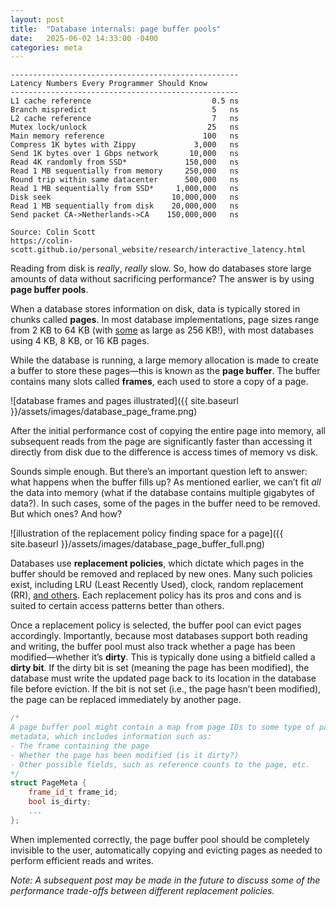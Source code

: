 ```yaml
---
layout: post
title:  "Database internals: page buffer pools"
date:   2025-06-02 14:33:00 -0400
categories: meta
---
```


```
---------------------------------------------------
Latency Numbers Every Programmer Should Know
---------------------------------------------------
L1 cache reference                           0.5 ns
Branch mispredict                            5   ns
L2 cache reference                           7   ns
Mutex lock/unlock                           25   ns
Main memory reference                      100   ns
Compress 1K bytes with Zippy             3,000   ns
Send 1K bytes over 1 Gbps network       10,000   ns
Read 4K randomly from SSD*             150,000   ns
Read 1 MB sequentially from memory     250,000   ns
Round trip within same datacenter      500,000   ns
Read 1 MB sequentially from SSD*     1,000,000   ns
Disk seek                           10,000,000   ns
Read 1 MB sequentially from disk    20,000,000   ns
Send packet CA->Netherlands->CA    150,000,000   ns

Source: Colin Scott
https://colin-scott.github.io/personal_website/research/interactive_latency.html
```

Reading from disk is *really*, *really* slow. So, how do databases store large
amounts of data without sacrificing performance? The answer is by using
**page buffer pools**.

When a database stores information on disk, data is typically stored in chunks
called **pages**. In most database implementations, page sizes range from 2 KB
to 64 KB (with
[some](https://github.com/duckdb/duckdb/issues/1394) as large as 256 KB!),
with most databases using 4 KB, 8 KB, or 16 KB pages.

While the database is running, a large memory allocation is made to create a
buffer to store these pages—this is known as the **page buffer**. The buffer
contains many slots called **frames**, each used to store a copy of a page.

![database frames and pages illustrated]({{ site.baseurl }}/assets/images/database_page_frame.png)

After the initial performance cost of copying the entire page into memory,
all subsequent reads from the page are significantly faster than accessing
it directly from disk due to the difference is access times of memory vs disk.

Sounds simple enough. But there’s an important question left to answer: what
happens when the buffer fills up? As mentioned earlier, we can’t fit *all*
the data into memory (what if the database contains multiple gigabytes of data?).
In such cases, some of the pages in the buffer need to be removed. But which ones?
And how?

![illustration of the replacement policy finding space for a page]({{ site.baseurl }}/assets/images/database_page_buffer_full.png)

Databases use **replacement policies**, which dictate which pages in the buffer
should be removed and replaced by new ones. Many such policies exist, including
LRU (Least Recently Used), clock, random replacement (RR),
[and others](https://en.wikipedia.org/wiki/Cache_replacement_policies).
Each replacement policy has its pros and cons and is suited to certain access
patterns better than others.

Once a replacement policy is selected, the buffer pool can evict pages accordingly.
Importantly, because most databases support both reading and writing, the buffer
pool must also track whether a page has been modified—whether it’s **dirty**.
This is typically done using a bitfield called a **dirty bit**. If the dirty bit
is set (meaning the page has been modified), the database must write the updated
page back to its location in the database file before eviction. If the bit is
not set (i.e., the page hasn’t been modified), the page can be replaced
immediately by another page.

```cpp
/*
A page buffer pool might contain a map from page IDs to some type of page
metadata, which includes information such as:
- The frame containing the page
- Whether the page has been modified (is it dirty?)
- Other possible fields, such as reference counts to the page, etc.
*/
struct PageMeta {
    frame_id_t frame_id;
    bool is_dirty;
    ...
};
```
When implemented correctly, the page buffer pool should be completely
invisible to the user, automatically copying and evicting pages as needed
to perform efficient reads and writes.

*Note: A subsequent post may be made in the future to discuss some of the
performance trade-offs between different replacement policies.*


